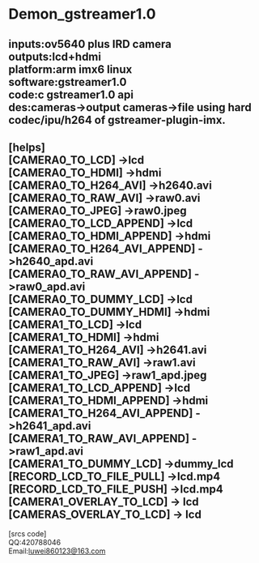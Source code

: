 # Demon_gstreamer1.0  
inputs:ov5640 plus IRD camera  
outputs:lcd+hdmi  
platform:arm imx6 linux  
software:gstreamer1.0  
code:c gstreamer1.0 api  
des:cameras->output cameras->file using hard codec/ipu/h264 of gstreamer-plugin-imx.
---------------------------------------------------------------------------------------------------
[helps]  
[CAMERA0_TO_LCD] ->lcd   
[CAMERA0_TO_HDMI] ->hdmi  
[CAMERA0_TO_H264_AVI] ->h2640.avi  
[CAMERA0_TO_RAW_AVI] ->raw0.avi  
[CAMERA0_TO_JPEG] ->raw0.jpeg  
[CAMERA0_TO_LCD_APPEND] ->lcd  
[CAMERA0_TO_HDMI_APPEND] ->hdmi  
[CAMERA0_TO_H264_AVI_APPEND] ->h2640_apd.avi  
[CAMERA0_TO_RAW_AVI_APPEND] ->raw0_apd.avi  
[CAMERA0_TO_DUMMY_LCD] ->lcd  
[CAMERA0_TO_DUMMY_HDMI] ->hdmi  
[CAMERA1_TO_LCD] ->lcd  
[CAMERA1_TO_HDMI] ->hdmi  
[CAMERA1_TO_H264_AVI] ->h2641.avi  
[CAMERA1_TO_RAW_AVI] ->raw1.avi  
[CAMERA1_TO_JPEG] ->raw1_apd.jpeg  
[CAMERA1_TO_LCD_APPEND] ->lcd  
[CAMERA1_TO_HDMI_APPEND] ->hdmi  
[CAMERA1_TO_H264_AVI_APPEND] ->h2641_apd.avi  
[CAMERA1_TO_RAW_AVI_APPEND] ->raw1_apd.avi  
[CAMERA1_TO_DUMMY_LCD] ->dummy_lcd  
[RECORD_LCD_TO_FILE_PULL] ->lcd.mp4  
[RECORD_LCD_TO_FILE_PUSH] ->lcd.mp4  
[CAMERA1_OVERLAY_TO_LCD] -> lcd  
[CAMERAS_OVERLAY_TO_LCD] -> lcd  
--------------------------------------------------------------------------------------------
[srcs code]  
QQ:420788046  
Email:luwei860123@163.com  
